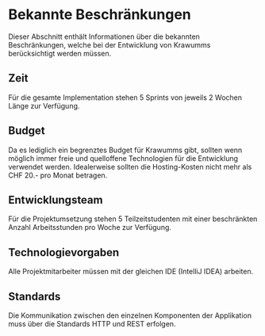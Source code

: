 # Bekannte Beschränkungen
Dieser Abschnitt enthält Informationen über die bekannten Beschränkungen, welche bei der Entwicklung von Krawumms berücksichtigt werden müssen.

## Zeit
Für die gesamte Implementation stehen 5 Sprints von jeweils 2 Wochen Länge zur Verfügung.

## Budget
Da es lediglich ein begrenztes Budget für Krawumms gibt, sollten wenn möglich immer freie und quelloffene Technologien für die Entwicklung verwendet werden. Idealerweise sollten die Hosting-Kosten nicht mehr als CHF 20.- pro Monat betragen.

## Entwicklungsteam
Für die Projektumsetzung stehen 5 Teilzeitstudenten mit einer beschränkten Anzahl Arbeitsstunden pro Woche zur Verfügung.

## Technologievorgaben
Alle Projektmitarbeiter müssen mit der gleichen IDE (IntelliJ IDEA) arbeiten.

## Standards
Die Kommunikation zwischen den einzelnen Komponenten der Applikation muss über die Standards HTTP und REST erfolgen.


